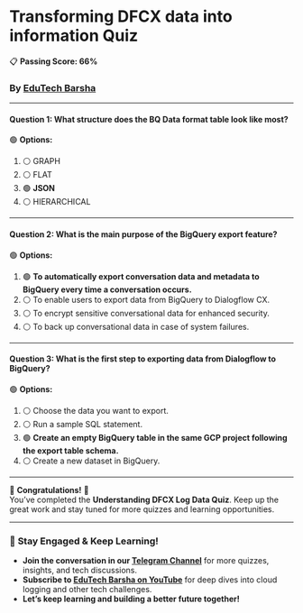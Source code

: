 # **Transforming DFCX data into information Quiz**  
📋 **Passing Score: 66%**
### By [EduTech Barsha](https://www.youtube.com/@edutechbarsha)  

---

#### **Question 1:** What structure does the BQ Data format table look like most?  

🟢 **Options:**  
1. ⚪ GRAPH  
2. ⚪ FLAT  
3. 🟢 **JSON** 
4. ⚪ HIERARCHICAL  

---  

#### **Question 2:** What is the main purpose of the BigQuery export feature?  

🟢 **Options:**  
1. 🟢 **To automatically export conversation data and metadata to BigQuery every time a conversation occurs.**  
2. ⚪ To enable users to export data from BigQuery to Dialogflow CX.  
3. ⚪ To encrypt sensitive conversational data for enhanced security.  
4. ⚪ To back up conversational data in case of system failures.  

---  

#### **Question 3:** What is the first step to exporting data from Dialogflow to BigQuery?  

🟢 **Options:**  
1. ⚪ Choose the data you want to export.  
2. ⚪ Run a sample SQL statement.  
3. 🟢 **Create an empty BigQuery table in the same GCP project following the export table schema.**  
4. ⚪ Create a new dataset in BigQuery.  
---

🎉 **Congratulations!** 🎉  
You’ve completed the **Understanding DFCX Log Data Quiz**. Keep up the great work and stay tuned for more quizzes and learning opportunities.

---

### 🚀 **Stay Engaged & Keep Learning!**  
- **Join the conversation in our [Telegram Channel](https://t.me/edutechbarsha)** for more quizzes, insights, and tech discussions.  
- **Subscribe to [EduTech Barsha on YouTube](https://www.youtube.com/@edutechbarsha)** for deep dives into cloud logging and other tech challenges.  
- **Let’s keep learning and building a better future together!**  
